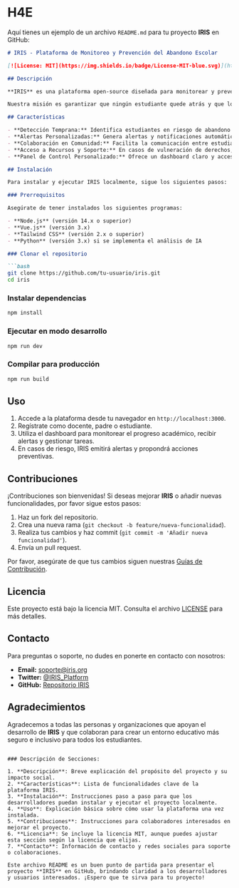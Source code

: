 # H4E
Aquí tienes un ejemplo de un archivo `README.md` para tu proyecto **IRIS** en GitHub:

```markdown
# IRIS - Plataforma de Monitoreo y Prevención del Abandono Escolar

[![License: MIT](https://img.shields.io/badge/License-MIT-blue.svg)](https://opensource.org/licenses/MIT)

## Descripción

**IRIS** es una plataforma open-source diseñada para monitorear y prevenir el abandono escolar, poniendo el foco en la atención temprana y la protección de los derechos de los estudiantes vulnerables. Mediante el análisis de datos en tiempo real y el uso de inteligencia artificial, IRIS identifica patrones de riesgo y conecta a la comunidad educativa, familias y estudiantes para generar alertas tempranas y proponer intervenciones preventivas.

Nuestra misión es garantizar que ningún estudiante quede atrás y que los derechos de los menores sean protegidos mediante la colaboración entre docentes, padres y las instituciones pertinentes.

## Características

- **Detección Temprana:** Identifica estudiantes en riesgo de abandono escolar mediante la analítica de datos y algoritmos predictivos.
- **Alertas Personalizadas:** Genera alertas y notificaciones automáticas para que los involucrados (padres, docentes, tutores) actúen de forma rápida y eficaz.
- **Colaboración en Comunidad:** Facilita la comunicación entre estudiantes, profesores y familias para proporcionar un entorno de apoyo integral.
- **Acceso a Recursos y Soporte:** En casos de vulneración de derechos, conecta automáticamente con instituciones de apoyo, garantizando la protección y el bienestar del menor.
- **Panel de Control Personalizado:** Ofrece un dashboard claro y accesible para estudiantes, padres y docentes, mostrando el progreso académico, tareas pendientes y alertas.

## Instalación

Para instalar y ejecutar IRIS localmente, sigue los siguientes pasos:

### Prerrequisitos

Asegúrate de tener instalados los siguientes programas:

- **Node.js** (versión 14.x o superior)
- **Vue.js** (versión 3.x)
- **Tailwind CSS** (versión 2.x o superior)
- **Python** (versión 3.x) si se implementa el análisis de IA

### Clonar el repositorio

```bash
git clone https://github.com/tu-usuario/iris.git
cd iris
```

### Instalar dependencias

```bash
npm install
```

### Ejecutar en modo desarrollo

```bash
npm run dev
```

### Compilar para producción

```bash
npm run build
```

## Uso

1. Accede a la plataforma desde tu navegador en `http://localhost:3000`.
2. Regístrate como docente, padre o estudiante.
3. Utiliza el dashboard para monitorear el progreso académico, recibir alertas y gestionar tareas.
4. En casos de riesgo, IRIS emitirá alertas y propondrá acciones preventivas.

## Contribuciones

¡Contribuciones son bienvenidas! Si deseas mejorar **IRIS** o añadir nuevas funcionalidades, por favor sigue estos pasos:

1. Haz un fork del repositorio.
2. Crea una nueva rama (`git checkout -b feature/nueva-funcionalidad`).
3. Realiza tus cambios y haz commit (`git commit -m 'Añadir nueva funcionalidad'`).
4. Envía un pull request.

Por favor, asegúrate de que tus cambios siguen nuestras [Guías de Contribución](CONTRIBUTING.md).

## Licencia

Este proyecto está bajo la licencia MIT. Consulta el archivo [LICENSE](LICENSE) para más detalles.

## Contacto

Para preguntas o soporte, no dudes en ponerte en contacto con nosotros:

- **Email:** soporte@iris.org
- **Twitter:** [@IRIS_Platform](https://twitter.com/IRIS_Platform)
- **GitHub:** [Repositorio IRIS](https://github.com/tu-usuario/iris)

## Agradecimientos

Agradecemos a todas las personas y organizaciones que apoyan el desarrollo de **IRIS** y que colaboran para crear un entorno educativo más seguro e inclusivo para todos los estudiantes.
```

### Descripción de Secciones:

1. **Descripción**: Breve explicación del propósito del proyecto y su impacto social.
2. **Características**: Lista de funcionalidades clave de la plataforma IRIS.
3. **Instalación**: Instrucciones paso a paso para que los desarrolladores puedan instalar y ejecutar el proyecto localmente.
4. **Uso**: Explicación básica sobre cómo usar la plataforma una vez instalada.
5. **Contribuciones**: Instrucciones para colaboradores interesados en mejorar el proyecto.
6. **Licencia**: Se incluye la licencia MIT, aunque puedes ajustar esta sección según la licencia que elijas.
7. **Contacto**: Información de contacto y redes sociales para soporte o colaboraciones.

Este archivo README es un buen punto de partida para presentar el proyecto **IRIS** en GitHub, brindando claridad a los desarrolladores y usuarios interesados. ¡Espero que te sirva para tu proyecto!
